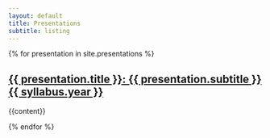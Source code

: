 ```yaml
---
layout: default
title: Presentations
subtitle: listing
---
```

<div class="presentations">
    {% for presentation in site.presentations %}
       <h2><a href="{{ presentation.url | prepend: site.baseurl }}"><span class="presentation-title">{{ presentation.title }}</span>: <span class="presentation-subtitle">{{ presentation.subtitle }}{{ syllabus.year }}</span></a></h2>
       <p>{{content}}</p>
    {% endfor %}
</div>
